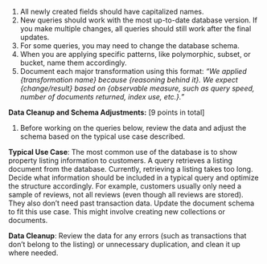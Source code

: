 1. All newly created fields should have capitalized names.
2. New queries should work with the most up-to-date database version. If you make multiple changes, all queries should still work after the final updates.
3. For some queries, you may need to change the database schema.
4. When you are applying specific patterns, like polymorphic, subset, or bucket, name them accordingly. 
5. Document each major transformation using this format:
*“We applied {transformation name} because {reasoning behind it}. We expect {change/result} based on {observable measure, such as query speed, number of documents returned, index use, etc.}.”*



**Data Cleanup and Schema Adjustments:** [9 points in total]

1) Before working on the queries below, review the data and adjust the schema based on the typical use case described.

**Typical Use Case**: The most common use of the database is to show property listing information to customers. A query retrieves a listing document from the database. Currently, retrieving a listing takes too long. Decide what information should be included in a typical query and optimize the structure accordingly. For example, customers usually only need a sample of reviews, not all reviews (even though all reviews are stored). They also don’t need past transaction data. Update the document schema to fit this use case. This might involve creating new collections or documents.

**Data Cleanup**: Review the data for any errors (such as transactions that don’t belong to the listing) or unnecessary duplication, and clean it up where needed.